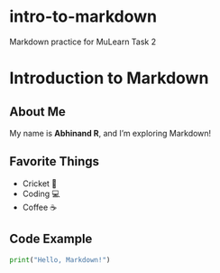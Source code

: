 # intro-to-markdown
Markdown practice for MuLearn Task 2
# Introduction to Markdown

## About Me
My name is **Abhinand R**, and I’m exploring Markdown!

## Favorite Things
- Cricket 🏏
- Coding 💻
- Coffee ☕

## Code Example
```python
print("Hello, Markdown!")
